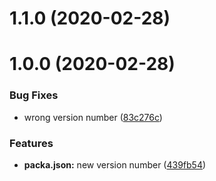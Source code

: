 # 1.1.0 (2020-02-28)



# 1.0.0 (2020-02-28)


### Bug Fixes

* wrong version number ([83c276c](https://github.com/DerZyklop/dotfiles/commit/83c276c1653adda3d94e3d88f9cb79c6c745044f))


### Features

* **packa.json:** new version number ([439fb54](https://github.com/DerZyklop/dotfiles/commit/439fb545ebc2406664ccd5df5acc8d02d78d4da6))



